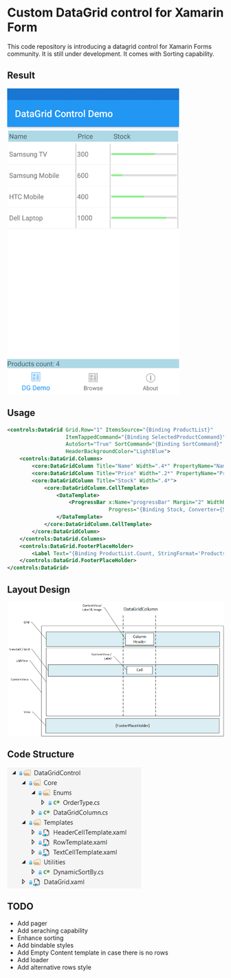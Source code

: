 # Custom DataGrid control for Xamarin Form
This code repository is introducing a datagrid control for Xamarin Forms community. It is still under development. It comes with Sorting capability.

## Result
<img align="center" src="https://github.com/abdoemad/XamF.Controls.DataGrid/blob/master/demo-result.png" width="400"/>

## Usage
```xml
<controls:DataGrid Grid.Row="1" ItemsSource="{Binding ProductList}" 
                   ItemTappedCommand="{Binding SelectedProductCommand}"
                   AutoSort="True" SortCommand="{Binding SortCommand}" 
                   HeaderBackgroundColor="LightBlue">
    <controls:DataGrid.Columns>
        <core:DataGridColumn Title="Name" Width=".4*" PropertyName="Name" SortingEnabled="True"></core:DataGridColumn>
        <core:DataGridColumn Title="Price" Width=".2*" PropertyName="Price" SortingEnabled="True"></core:DataGridColumn>
        <core:DataGridColumn Title="Stock" Width=".4*">
            <core:DataGridColumn.CellTemplate>
                <DataTemplate>
                    <ProgressBar x:Name="progressBar" Margin="2" WidthRequest="50" 
                                 Progress="{Binding Stock, Converter={StaticResource Key=progressToConverter}, ConverterParameter={Binding Source={x:Reference progressBar}}}" ProgressColor="LightGreen"></ProgressBar>
                </DataTemplate>
            </core:DataGridColumn.CellTemplate>
        </core:DataGridColumn>
    </controls:DataGrid.Columns>
    <controls:DataGrid.FooterPlaceHolder>
        <Label Text="{Binding ProductList.Count, StringFormat='Products count: {0}'}" BackgroundColor="LightBlue"/>
    </controls:DataGrid.FooterPlaceHolder>
</controls:DataGrid>
```
## Layout Design
<img align="center" src="https://github.com/abdoemad/XamF.Controls.DataGrid/blob/master/layout-design.png"/>

## Code Structure
<img align="center" src="https://github.com/abdoemad/XamF.Controls.DataGrid/blob/master/code-structure.PNG"/>

## TODO
- Add pager
- Add seraching capability 
- Enhance sorting
- Add bindable styles
- Add Empty Content template in case there is no rows
- Add loader
- Add alternative rows style
